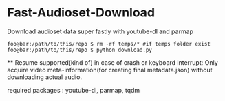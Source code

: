 # Fast-Audioset-Download
Download audioset data super fastly with youtube-dl and parmap

```shell
foo@bar:/path/to/this/repo $ rm -rf temps/* #if temps folder exist
foo@bar:/path/to/this/repo $ python download.py
```
** Resume supported(kind of) in case of crash or keyboard interrupt: Only acquire video meta-information(for creating final metadata.json) without downloading actual audio. 

required packages : youtube-dl, parmap, tqdm
